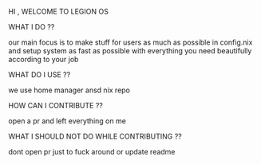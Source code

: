 HI , WELCOME TO LEGION OS

WHAT I DO ??

our main focus is to make stuff for users as much as possible in config.nix and setup system as fast as possible with everything you need beautifully according to your job 

WHAT DO I USE ??

we use home manager ansd nix repo

HOW CAN I CONTRIBUTE ??

open a pr and left everything on me

WHAT I SHOULD NOT DO WHILE CONTRIBUTING ?? 

dont open pr just to fuck around or update readme